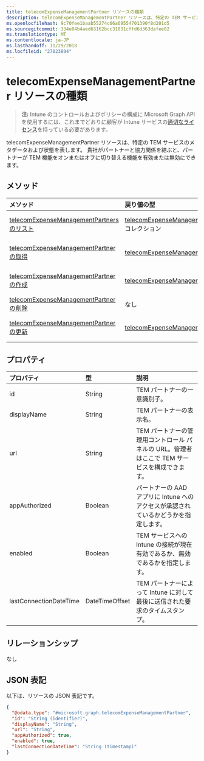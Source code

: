 ```yaml
---
title: telecomExpenseManagementPartner リソースの種類
description: telecomExpenseManagementPartner リソースは、特定の TEM サービスのメタデータおよび状態を表します。 貴社がパートナーと協力関係を結ぶと、パートナーが TEM 機能をオンまたはオフに切り替える機能を有効または無効にできます。
ms.openlocfilehash: 9c70fee1baab55274c66a69554701390f8d201d5
ms.sourcegitcommit: 334e84b4aed63162bcc31831cffd6d363dafee02
ms.translationtype: MT
ms.contentlocale: ja-JP
ms.lasthandoff: 11/29/2018
ms.locfileid: "27023894"
---
```

# <a name="telecomexpensemanagementpartner-resource-type"></a>telecomExpenseManagementPartner リソースの種類

> **注:** Intune のコントロールおよびポリシーの構成に Microsoft Graph API を使用するには、これまでどおりに顧客が Intune サービスの[適切なライセンス](https://go.microsoft.com/fwlink/?linkid=839381)を持っている必要があります。

telecomExpenseManagementPartner リソースは、特定の TEM サービスのメタデータおよび状態を表します。 貴社がパートナーと協力関係を結ぶと、パートナーが TEM 機能をオンまたはオフに切り替える機能を有効または無効にできます。
## <a name="methods"></a>メソッド
|メソッド|戻り値の型|説明|
|:---|:---|:---|
|[telecomExpenseManagementPartners のリスト](../api/intune-tem-telecomexpensemanagementpartner-list.md)|[telecomExpenseManagementPartner](../resources/intune-tem-telecomexpensemanagementpartner.md) コレクション|[telecomExpenseManagementPartner](../resources/intune-tem-telecomexpensemanagementpartner.md) オブジェクトのプロパティとリレーションシップをリストします。|
|[telecomExpenseManagementPartner の取得](../api/intune-tem-telecomexpensemanagementpartner-get.md)|[telecomExpenseManagementPartner](../resources/intune-tem-telecomexpensemanagementpartner.md)|[telecomExpenseManagementPartner](../resources/intune-tem-telecomexpensemanagementpartner.md) オブジェクトのプロパティとリレーションシップを読み取ります。|
|[telecomExpenseManagementPartner の作成](../api/intune-tem-telecomexpensemanagementpartner-create.md)|[telecomExpenseManagementPartner](../resources/intune-tem-telecomexpensemanagementpartner.md)|新しい [telecomExpenseManagementPartner](../resources/intune-tem-telecomexpensemanagementpartner.md) オブジェクトを作成します。|
|[telecomExpenseManagementPartner の削除](../api/intune-tem-telecomexpensemanagementpartner-delete.md)|なし|[telecomExpenseManagementPartner](../resources/intune-tem-telecomexpensemanagementpartner.md) を削除します。|
|[telecomExpenseManagementPartner の更新](../api/intune-tem-telecomexpensemanagementpartner-update.md)|[telecomExpenseManagementPartner](../resources/intune-tem-telecomexpensemanagementpartner.md)|[telecomExpenseManagementPartner](../resources/intune-tem-telecomexpensemanagementpartner.md) オブジェクトのプロパティを更新します。|

## <a name="properties"></a>プロパティ
|プロパティ|型|説明|
|:---|:---|:---|
|id|String|TEM パートナーの一意識別子。|
|displayName|String|TEM パートナーの表示名。|
|url|String|TEM パートナーの管理用コントロール パネルの URL。管理者はここで TEM サービスを構成できます。|
|appAuthorized|Boolean|パートナーの AAD アプリに Intune へのアクセスが承認されているかどうかを指定します。|
|enabled|Boolean|TEM サービスへの Intune の接続が現在有効であるか、無効であるかを指定します。|
|lastConnectionDateTime|DateTimeOffset|TEM パートナーによって Intune に対して最後に送信された要求のタイムスタンプ。|

## <a name="relationships"></a>リレーションシップ
なし
## <a name="json-representation"></a>JSON 表記
以下は、リソースの JSON 表記です。
<!-- {
  "blockType": "resource",
  "keyProperty": "id",
  "@odata.type": "microsoft.graph.telecomExpenseManagementPartner"
}
-->
``` json
{
  "@odata.type": "#microsoft.graph.telecomExpenseManagementPartner",
  "id": "String (identifier)",
  "displayName": "String",
  "url": "String",
  "appAuthorized": true,
  "enabled": true,
  "lastConnectionDateTime": "String (timestamp)"
}
```



